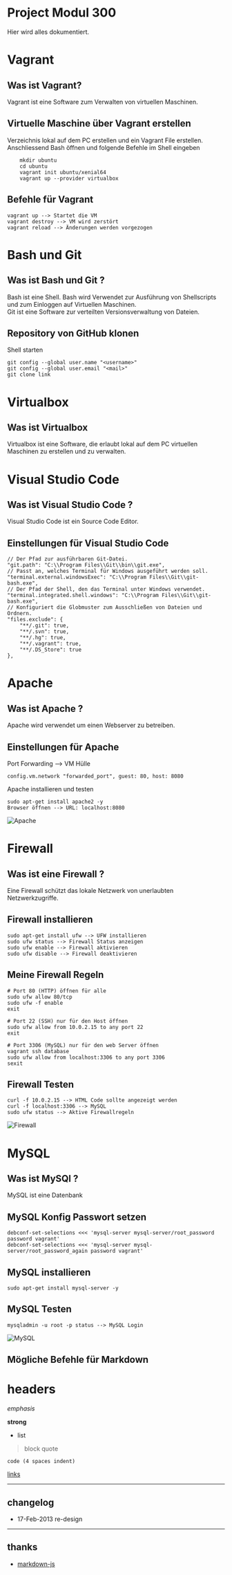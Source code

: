 # Project Modul 300
Hier wird alles dokumentiert.

# Vagrant
## Was ist Vagrant?
<p>Vagrant ist eine Software zum Verwalten von virtuellen Maschinen.</ps>

## Virtuelle Maschine über Vagrant erstellen
<p>Verzeichnis lokal auf dem PC erstellen und ein Vagrant File erstellen. Anschliessend Bash öffnen und folgende Befehle im Shell eingeben</br></p>

        mkdir ubuntu
        cd ubuntu
        vagrant init ubuntu/xenial64
        vagrant up --provider virtualbox

## Befehle für Vagrant

    vagrant up --> Startet die VM
    vagrant destroy --> VM wird zerstört
    vagrant reload --> Änderungen werden vorgezogen

# Bash und Git
## Was ist Bash und Git ?

<p>Bash ist eine Shell. Bash wird Verwendet zur Ausführung von Shellscripts und zum Einloggen auf Virtuellen Maschinen.</br>
Git ist eine Software zur verteilten Versionsverwaltung von Dateien.</p>

## Repository von GitHub klonen

<p>Shell starten</p>

    git config --global user.name "<username>"
    git config --global user.email "<mail>"
    git clone link

# Virtualbox
## Was ist Virtualbox

<p>Virtualbox ist eine Software, die erlaubt lokal auf dem PC virtuellen Maschinen zu erstellen und zu verwalten.</p>

# Visual Studio Code
## Was ist Visual Studio Code ?

<p>Visual Studio Code ist ein Source Code Editor.</p>

## Einstellungen für Visual Studio Code

    // Der Pfad zur ausführbaren Git-Datei.
    "git.path": "C:\\Program Files\\Git\\bin\\git.exe",
    // Passt an, welches Terminal für Windows ausgeführt werden soll.
    "terminal.external.windowsExec": "C:\\Program Files\\Git\\git-bash.exe",
    // Der Pfad der Shell, den das Terminal unter Windows verwendet.
    "terminal.integrated.shell.windows": "C:\\Program Files\\Git\\git-bash.exe",
    // Konfiguriert die Globmuster zum Ausschließen von Dateien und Ordnern.
    "files.exclude": {
        "**/.git": true,
        "**/.svn": true,
        "**/.hg": true,
        "**/.vagrant": true,
        "**/.DS_Store": true
    },

# Apache

## Was ist Apache ?

<p>Apache wird verwendet um einen Webserver zu betreiben.</p>

## Einstellungen für Apache

<p>Port Forwarding --> VM Hülle</p>
    
    config.vm.network "forwarded_port", guest: 80, host: 8080

<p>Apache installieren und testen</p>

    sudo apt-get install apache2 -y
    Browser öffnen --> URL: localhost:8080

![Apache](picture/webserver.jpg)

# Firewall

## Was ist eine Firewall ?

<p> Eine Firewall schützt das lokale Netzwerk von unerlaubten Netzwerkzugriffe.</p>

## Firewall installieren

    sudo apt-get install ufw --> UFW installieren
    sudo ufw status --> Firewall Status anzeigen
    sudo ufw enable --> Firewall aktivieren
    sudo ufw disable --> Firewall deaktivieren

## Meine Firewall Regeln

    # Port 80 (HTTP) öffnen für alle
    sudo ufw allow 80/tcp
    sudo ufw -f enable
    exit

    # Port 22 (SSH) nur für den Host öffnen
    sudo ufw allow from 10.0.2.15 to any port 22
    exit

    # Port 3306 (MySQL) nur für den web Server öffnen
    vagrant ssh database
    sudo ufw allow from localhost:3306 to any port 3306
    sexit

## Firewall Testen

    curl -f 10.0.2.15 --> HTML Code sollte angezeigt werden
    curl -f localhost:3306 --> MySQL
    sudo ufw status --> Aktive Firewallregeln
    
![Firewall](picture/firewall.jpg)


# MySQL

## Was ist MySQl ?

<p>MySQL ist eine Datenbank</p>

## MySQL Konfig Passwort setzen

    debconf-set-selections <<< 'mysql-server mysql-server/root_password password vagrant'
    debconf-set-selections <<< 'mysql-server mysql-server/root_password_again password vagrant'

## MySQL installieren

    sudo apt-get install mysql-server -y

## MySQL Testen

    mysqladmin -u root -p status --> MySQL Login

![MySQL](picture/mysql.jpg)




## Mögliche Befehle für Markdown
# headers

*emphasis*

**strong**

* list

>block quote

    code (4 spaces indent)
[links](http://wikipedia.org)

----
## changelog
* 17-Feb-2013 re-design

----
## thanks
* [markdown-js](https://github.com/evilstreak/markdown-js)
